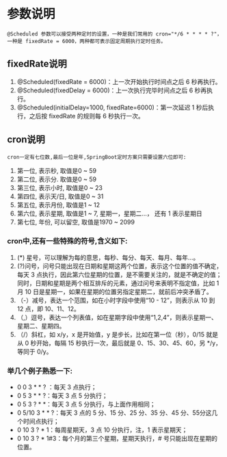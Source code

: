 # 参数说明

```text
@Scheduled 参数可以接受两种定时的设置，一种是我们常用的 cron="*/6 * * * * ?"，一种是 fixedRate = 6000，两种都可表示固定周期执行定时任务。
```

## fixedRate说明

1. @Scheduled(fixedRate = 6000)：上一次开始执行时间点之后 6 秒再执行。
2. @Scheduled(fixedDelay = 6000)：上一次执行完毕时间点之后 6 秒再执行。
3. @Scheduled(initialDelay=1000, fixedRate=6000)：第一次延迟 1 秒后执行，之后按 fixedRate 的规则每 6 秒执行一次。

## cron说明

```text
cron一定有七位数,最后一位是年,SpringBoot定时方案只需要设置六位即可:
```

1. 第一位, 表示秒, 取值是0 ~ 59
2. 第二位, 表示分. 取值是0 ~ 59
3. 第三位, 表示小时, 取值是0 ~ 23
4. 第四位, 表示天/日, 取值是0 ~ 31
5. 第五位, 表示月份, 取值是1 ~ 12
6. 第六位, 表示星期, 取值是1 ~ 7, 星期一，星期二...， 还有 1 表示星期日
7. 第七位, 年份, 可以留空, 取值是1970 ~ 2099

### cron中,还有一些特殊的符号,含义如下:

1. (*) 星号，可以理解为每的意思，每秒、每分、每天、每月、每年...。
2. (?)问号，问号只能出现在日期和星期这两个位置，表示这个位置的值不确定，每天 3 点执行，因此第六位星期的位置，是不需要关注的，就是不确定的值；同时，日期和星期是两个相互排斥的元素，通过问号来表明不指定值，比如 1 月 10
   日是星期一，如果在星期的位置另指定星期二，就前后冲突矛盾了。
3. （-）减号，表达一个范围，如在小时字段中使用“10 - 12”，则表示从 10 到 12 点，即 10、11、12。
4. （,）逗号，表达一个列表值，如在星期字段中使用“1,2,4”，则表示星期一、星期二、星期四。
5. （/）斜杠，如 x/y，x 是开始值，y 是步长，比如在第一位（秒），0/15 就是从 0 秒开始，每隔 15 秒执行一次，最后就是 0、15、30、45、60，另 */y，等同于 0/y。

### 举几个例子熟悉一下:

* 0 0 3 * * ? ：每天 3 点执行；
* 0 5 3 * * ?：每天 3 点 5 分执行；
* 0 5 3 ? * *：每天 3 点 5 分执行，与上面作用相同；
* 0 5/10 3 * * ?：每天 3 点的 5 分、15 分、25 分、35 分、45 分、55分这几个时间点执行；
* 0 10 3 ? * 1：每周星期天，3 点 10 分执行，注，1 表示星期天；
* 0 10 3 ? * 1#3：每个月的第三个星期，星期天执行，# 号只能出现在星期的位置。
